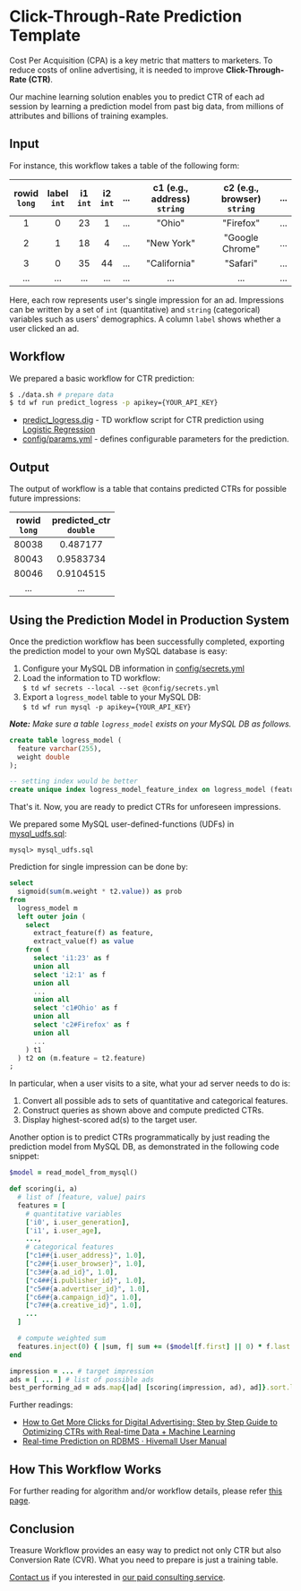 Click-Through-Rate Prediction Template
===

Cost Per Acquisition (CPA) is a key metric that matters to marketers. To reduce costs of online advertising, it is needed to improve **Click-Through-Rate (CTR)**.

Our machine learning solution enables you to predict CTR of each ad session by learning a prediction model from past big data, from millions of attributes and billions of training examples.

## Input

For instance, this workflow takes a table of the following form:

| rowid<br/>`long` | label<br/>`int` | i1<br/>`int` | i2<br/>`int` | ... | c1 (e.g., address) <br/>`string` | c2 (e.g., browser) <br/>`string` | ... |
|:---:|:---:|:---:|:---:|:---:|:---:|:---:|:---:|
| 1 | 0 | 23 | 1 | ... | "Ohio" | "Firefox" | ... |
| 2 | 1 | 18 | 4 | ... | "New York" | "Google Chrome" | ... |
| 3 | 0 | 35 | 44| ... | "California" | "Safari" | ... |
| ... |...|...| ...|...|...|...|...|

Here, each row represents user's single impression for an ad. Impressions can be written by a set of `int` (quantitative) and `string` (categorical) variables such as users' demographics. A column `label` shows whether a user clicked an ad.

## Workflow

We prepared a basic workflow for CTR prediction:

```sh
$ ./data.sh # prepare data
$ td wf run predict_logress -p apikey={YOUR_API_KEY}
```

* [predict_logress.dig](predict_logress.dig) - TD workflow script for CTR prediction using [Logistic Regression](https://hivemall.incubator.apache.org/userguide/binaryclass/a9a_lr.html)
* [config/params.yml](config/params.yml) - defines configurable parameters for the prediction.
  
## Output

The output of workflow is a table that contains predicted CTRs for possible future impressions:

| rowid<br/>`long` | predicted_ctr<br/>`double` |
|:---:|:---:|
|80038 |0.487177|
|80043|0.9583734|
|80046 | 0.9104515 | 
| ... | ... |

## Using the Prediction Model in Production System

Once the prediction workflow has been successfully completed, exporting the prediction model to your own MySQL database is easy:

1. Configure your MySQL DB information in [config/secrets.yml](config/secrets_sample.yml)
2. Load the information to TD workflow:<br/>`$ td wf secrets --local --set @config/secrets.yml`
3. Export a `logress_model` table to your MySQL DB:<br/>`$ td wf run mysql -p apikey={YOUR_API_KEY}`

***Note:*** *Make sure a table `logress_model` exists on your MySQL DB as follows.*

```sql
create table logress_model (
  feature varchar(255),
  weight double
);

-- setting index would be better
create unique index logress_model_feature_index on logress_model (feature);
```

That's it. Now, you are ready to predict CTRs for unforeseen impressions.

We prepared some MySQL user-defined-functions (UDFs) in [mysql_udfs.sql](mysql_udfs.sql):

```
mysql> mysql_udfs.sql
```

Prediction for single impression can be done by:

```sql
select
  sigmoid(sum(m.weight * t2.value)) as prob
from
  logress_model m
  left outer join (
    select
      extract_feature(f) as feature,
      extract_value(f) as value
    from (
      select 'i1:23' as f
      union all
      select 'i2:1' as f
      union all
      ...
      union all
      select 'c1#Ohio' as f
      union all
      select 'c2#Firefox' as f
      union all
      ...
    ) t1
  ) t2 on (m.feature = t2.feature)
;
```

In particular, when a user visits to a site, what your ad server needs to do is:

1. Convert all possible ads to sets of quantitative and categorical features.
2. Construct queries as shown above and compute predicted CTRs.
3. Display highest-scored ad(s) to the target user.

Another option is to predict CTRs programmatically by just reading the prediction model from MySQL DB, as demonstrated in the following code snippet:

```ruby
$model = read_model_from_mysql()

def scoring(i, a)
  # list of [feature, value] pairs
  features = [
    # quantitative variables
    ['i0', i.user_generation],
    ['i1', i.user_age],
    ...,
    # categorical features
    ["c1##{i.user_address}", 1.0],
    ["c2##{i.user_browser}", 1.0],
    ["c3##{a.ad_id}", 1.0],
    ["c4##{i.publisher_id}", 1.0],
    ["c5##{a.advertiser_id}", 1.0],
    ["c6##{a.campaign_id}", 1.0],
    ["c7##{a.creative_id}", 1.0],
    ...
  ]

  # compute weighted sum
  features.inject(0) { |sum, f| sum += ($model[f.first] || 0) * f.last }
end

impression = ... # target impression
ads = [ ... ] # list of possible ads
best_performing_ad = ads.map{|ad| [scoring(impression, ad), ad]}.sort.last[1]
```

Further readings:

- [How to Get More Clicks for Digital Advertising: Step by Step Guide to Optimizing CTRs with Real-time Data + Machine Learning](https://blog.treasuredata.com/blog/2014/10/13/how-to-get-more-clicks-for-digital-advertising-step-by-step-guide-to-optimizing-ctrs-with-real-time-data-machine-learning/)
- [Real-time Prediction on RDBMS · Hivemall User Manual](https://hivemall.incubator.apache.org/userguide/tips/rt_prediction.html)

## How This Workflow Works

For further reading for algorithm and/or workflow details, please refer [this page](docs/more.md). 

## Conclusion

Treasure Workflow provides an easy way to predict not only CTR but also Conversion Rate (CVR). What you need to prepare is just a training table.

[Contact us](https://www.treasuredata.com/contact_us) if you interested in [our paid consulting service](https://docs.treasuredata.com/articles/data-science-consultation).
